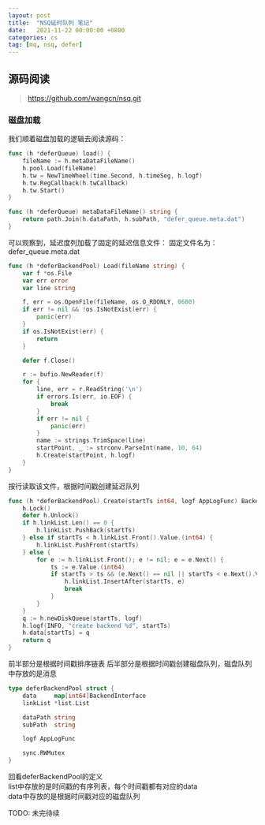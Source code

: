 ```yaml
---
layout: post
title:  "NSQ延时队列 笔记"
date:   2021-11-22 00:00:00 +0800
categories: cs
tag: [mq, nsq, defer]
---
```


## 源码阅读

> https://github.com/wangcn/nsq.git

### 磁盘加载

我们顺着磁盘加载的逻辑去阅读源码：  

```go
func (h *deferQueue) load() {
	fileName := h.metaDataFileName()
	h.pool.Load(fileName)
	h.tw = NewTimeWheel(time.Second, h.timeSeg, h.logf)
	h.tw.RegCallback(h.twCallback)
	h.tw.Start()
}

func (h *deferQueue) metaDataFileName() string {
	return path.Join(h.dataPath, h.subPath, "defer_queue.meta.dat")
}
```

可以观察到，延迟度列加载了固定的延迟信息文件：
固定文件名为：defer_queue.meta.dat

```go
func (h *deferBackendPool) Load(fileName string) {
	var f *os.File
	var err error
	var line string

	f, err = os.OpenFile(fileName, os.O_RDONLY, 0600)
	if err != nil && !os.IsNotExist(err) {
		panic(err)
	}
	if os.IsNotExist(err) {
		return
	}

	defer f.Close()

	r := bufio.NewReader(f)
	for {
		line, err = r.ReadString('\n')
		if errors.Is(err, io.EOF) {
			break
		}
		if err != nil {
			panic(err)
		}
		name := strings.TrimSpace(line)
		startPoint, _ := strconv.ParseInt(name, 10, 64)
		h.Create(startPoint, h.logf)
	}
}
```

按行读取该文件，根据时间戳创建延迟队列  

```go
func (h *deferBackendPool) Create(startTs int64, logf AppLogFunc) BackendInterface {
	h.Lock()
	defer h.Unlock()
	if h.linkList.Len() == 0 {
		h.linkList.PushBack(startTs)
	} else if startTs < h.linkList.Front().Value.(int64) {
		h.linkList.PushFront(startTs)
	} else {
		for e := h.linkList.Front(); e != nil; e = e.Next() {
			ts := e.Value.(int64)
			if startTs > ts && (e.Next() == nil || startTs < e.Next().Value.(int64)) {
				h.linkList.InsertAfter(startTs, e)
				break
			}
		}
	}
	q := h.newDiskQueue(startTs, logf)
	h.logf(INFO, "create backend %d", startTs)
	h.data[startTs] = q
	return q
}
```

前半部分是根据时间戳排序链表
后半部分是根据时间戳创建磁盘队列，磁盘队列中存放的是消息  

```go
type deferBackendPool struct {
	data     map[int64]BackendInterface
	linkList *list.List

	dataPath string
	subPath  string

	logf AppLogFunc

	sync.RWMutex
}
```
  
回看deferBackendPool的定义  
list中存放的是时间戳的有序列表，每个时间戳都有对应的data  
data中存放的是根据时间戳对应的磁盘队列  

TODO: 未完待续